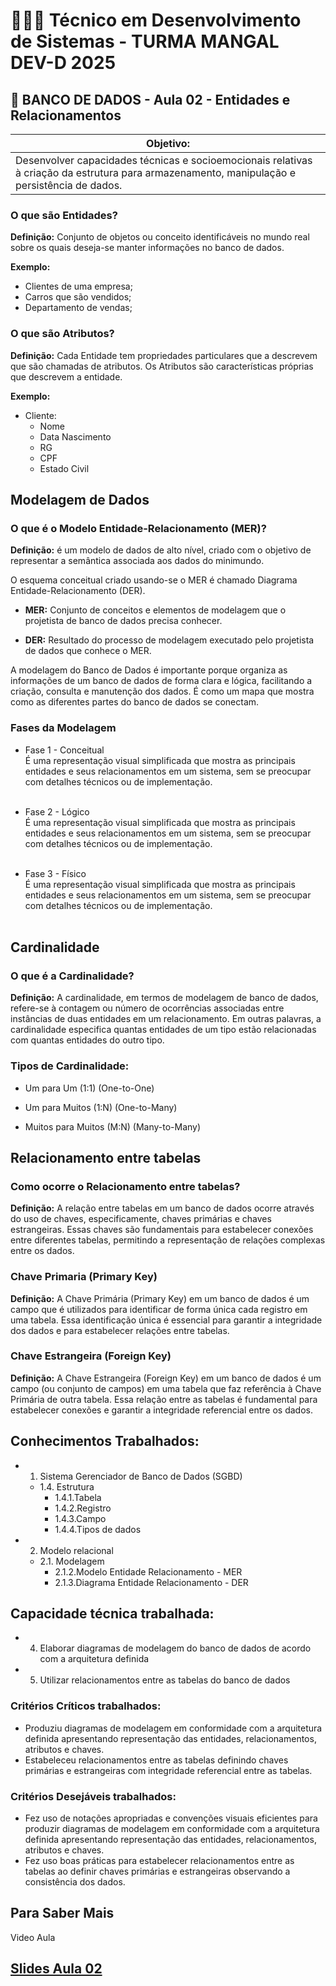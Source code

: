 # 👨🏻‍💻 Técnico em Desenvolvimento de Sistemas - TURMA MANGAL DEV-D 2025
## 🤖 BANCO DE DADOS - Aula 02 - Entidades e Relacionamentos
|Objetivo:|
|-|
|Desenvolver capacidades técnicas e socioemocionais relativas à criação da estrutura para armazenamento, manipulação e persistência de dados.|

### O que são Entidades?
**Definição:** Conjunto de objetos ou conceito identificáveis no mundo real sobre os quais deseja-se manter informações no banco de dados.

**Exemplo:**
- Clientes de uma empresa;
- Carros que são vendidos;
- Departamento de vendas;

### O que são Atributos?
**Definição:** Cada Entidade tem propriedades particulares que a descrevem que são chamadas de atributos. Os Atributos são características próprias que descrevem a entidade.

**Exemplo:**
- Cliente:
	- Nome
	- Data Nascimento
	- RG
	- CPF
	- Estado Civil

## Modelagem de Dados

### O que é o Modelo Entidade-Relacionamento (MER)?
**Definição:** é um modelo de dados de alto nível, criado com o objetivo de representar a semântica associada aos dados do minimundo.

O esquema conceitual criado usando-se o MER é chamado Diagrama Entidade-Relacionamento (DER).

- **MER:** Conjunto de conceitos e elementos de modelagem que o projetista de banco de dados precisa conhecer.

- **DER:** Resultado do processo de modelagem executado pelo projetista de dados que conhece o MER.

A modelagem do Banco de Dados é importante porque organiza as informações de um banco de dados de forma clara e lógica, facilitando a criação, consulta e manutenção dos dados. É como um mapa que mostra como as diferentes partes do banco de dados se conectam.

### Fases da Modelagem
- Fase 1 - Conceitual
	<br>É uma representação visual simplificada que mostra as principais entidades e seus relacionamentos em um sistema, sem se preocupar com detalhes técnicos ou de implementação.<br><br>

- Fase 2 - Lógico
	<br>É uma representação visual simplificada que mostra as principais entidades e seus relacionamentos em um sistema, sem se preocupar com detalhes técnicos ou de implementação.<br><br>

- Fase 3 - Físico
	<br>É uma representação visual simplificada que mostra as principais entidades e seus relacionamentos em um sistema, sem se preocupar com detalhes técnicos ou de implementação.<br><br>

## Cardinalidade

### O que é a Cardinalidade?
**Definição:** A cardinalidade, em termos de modelagem de banco de dados, refere-se à contagem ou número de ocorrências associadas entre instâncias de duas entidades em um relacionamento. Em outras palavras, a cardinalidade especifica quantas entidades de um tipo estão relacionadas com quantas entidades do outro tipo.

### Tipos de Cardinalidade:
- Um para Um (1:1) (One-to-One)

- Um para Muitos (1:N) (One-to-Many)

- Muitos para Muitos (M:N) (Many-to-Many)

## Relacionamento entre tabelas
### Como ocorre o Relacionamento entre tabelas?
**Definição:** A relação entre tabelas em um banco de dados ocorre através do uso de chaves, especificamente, chaves primárias e chaves estrangeiras. Essas chaves são fundamentais para estabelecer conexões entre diferentes tabelas, permitindo a representação de relações complexas entre os dados.

### Chave Primaria (Primary Key)

**Definição:** A Chave Primária (Primary Key) em um banco de dados é um campo que é utilizados para identificar de forma única cada registro em uma tabela. Essa identificação única é essencial para garantir a integridade dos dados e para estabelecer relações entre tabelas.

### Chave Estrangeira (Foreign Key)

**Definição:** A Chave Estrangeira (Foreign Key) em um banco de dados é um campo (ou conjunto de campos) em uma tabela que faz referência à Chave Primária de outra tabela. Essa relação entre as tabelas é fundamental para estabelecer conexões e garantir a integridade referencial entre os dados.

## Conhecimentos Trabalhados:
- 1. Sistema Gerenciador de Banco de Dados (SGBD)
	- 1.4. Estrutura
		- 1.4.1.Tabela
		- 1.4.2.Registro
		- 1.4.3.Campo
		- 1.4.4.Tipos de dados
- 2. Modelo relacional
	- 2.1. Modelagem
		- 2.1.2.Modelo Entidade Relacionamento - MER
		- 2.1.3.Diagrama Entidade Relacionamento - DER
## Capacidade técnica trabalhada:
- 4. Elaborar diagramas de modelagem do banco de dados de acordo com a arquitetura definida
- 5. Utilizar relacionamentos entre as tabelas do banco de dados

### Critérios Críticos trabalhados:
 - Produziu diagramas de modelagem em conformidade com a arquitetura definida apresentando representação das entidades, relacionamentos, atributos e chaves.
 - Estabeleceu relacionamentos entre as tabelas definindo chaves primárias e estrangeiras com integridade referencial entre as tabelas. 

### Critérios Desejáveis trabalhados:
- Fez uso de notações apropriadas e convenções visuais eficientes para produzir diagramas de modelagem em conformidade com a arquitetura definida apresentando representação das entidades, relacionamentos, atributos e chaves.
- Fez uso boas práticas para estabelecer relacionamentos entre as tabelas ao definir chaves primárias e estrangeiras observando a consistência dos dados.



## Para Saber Mais
Video Aula

## [Slides Aula 02](../aula01/aula02.pdf)
